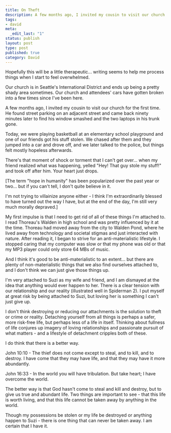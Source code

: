 ```yaml
--- 
title: On Theft
description: A few months ago, I invited my cousin to visit our church for the first time. He found street parking on an adjacent street and came back ninety minutes later to find his window smashed and the two laptops in his trunk gone.
tags: 
- david
meta: 
  _edit_last: "1"
status: publish
layout: post
type: post
published: true
category: David
---
```

Hopefully this will be a little therapeutic... writing seems to help me process things when I start to feel overwhelmed.

Our church is in Seattle's International District and ends up being a pretty shady area sometimes. Our church and attendees' cars have gotten broken into a few times since I've been here.

A few months ago, I invited my cousin to visit our church for the first time. He found street parking on an adjacent street and came back ninety minutes later to find his window smashed and the two laptops in his trunk gone.

Today, we were playing basketball at an elementary school playground and one of our friends got his stuff stolen. We chased after them and they jumped into a car and drove off, and we later talked to the police, but things felt mostly hopeless afterwards.

There's that moment of shock or torment that I can't get over... when my friend realized what was happening, yelled "Hey! That guy stole my stuff!" and took off after him. Your heart just drops.

\[The term "hope in humanity" has been popularized over the past year or two... but if you can't tell, I don't quite believe in it.

I'm not trying to villainize anyone either - I think I'm extraordinarily blessed to have turned out the way I have, but at the end of the day, I'm still very much morally depraved.\]

My first impulse is that I need to get rid of all of these things I'm attached to. I read Thoreau's Walden in high school and was pretty influenced by it at the time. Thoreau had moved away from the city to Walden Pond, where he lived away from technology and societal stigmas and just interacted with nature. After reading it, I began to strive for an anti-materialistic lifestyle. I stopped caring that my computer was slow or that my phone was old or that my MP3 player could only store 64 MBs of music.

And I think it's good to be anti-materialistic to an extent... but there are plenty of non-materialistic things that we also find ourselves attached to, and I don't think we can just give those things up.

I'm very attached to Suzi as my wife and friend, and I am dismayed at the idea that anything would ever happen to her. There is a clear tension with our relationship and our reality (illustrated well in Spiderman 2). I put myself at great risk by being attached to Suzi, but loving her is something I can't just give up.

I don't think destroying or reducing our attachments is the solution to theft or crime or reality. Detaching yourself from all things is perhaps a safer, more risk-free life, but perhaps less of a life in itself. Thinking about fullness of life conjures up imagery of loving relationships and passionate pursuit of what matters - and a lifestyle of detachment cripples both of these.

I do think that there is a better way.

John 10:10 - The thief does not come except to steal, and to kill, and to destroy. I have come that they may have life, and that they may have it more abundantly.

John 16:33 - In the world you will have tribulation. But take heart; I have overcome the world.

The better way is that God hasn't come to steal and kill and destroy, but to give us true and abundant life. Two things are important to see - that this life is worth living, and that this life cannot be taken away by anything in the world.

Though my possessions be stolen or my life be destroyed or anything happen to Suzi - there is one thing that can never be taken away. I am certain that I have it.
